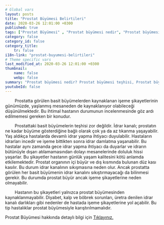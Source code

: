 ```yaml
---
# Global vars
layout: posts
title: "Prostat Büyümesi Belirtileri"
date: 2020-03-26 12:01:00 +0300
published: true
tags: ["Prostat Büyümesi" , "Prostat büyümesi nedir", "Prostat büyümesi teşhisi", " Prostat büyümesi belirtileri", "Prostat büyümesi tedavisi", "Prostat büyümesi Ameliyatı", "Prostat büyümesi ameliyatı ne zaman olunur", " Prostat büyümesi ilaç tedavisi", "Prostat büyümesi şikayetleri", "Prostat neden büyür", "Prostat büyümesi kansere dönüşür mü", "prostat büyümesi açık ameliyatı" , "prostat büyümesi kapalı ameliyatı"]
category: false
category_id: false
category_title:
    tr: false
i18n-link: "prostat-buyumesi-belirtileri"
# Theme specific vars
last_modified_at: 2020-03-26 12:01:00 +0300
thumbnail:
    name: false
    webp: false
summary: "Prostat büyümesi nedir? Prostat büyümesi teşhisi, Prostat büyümesi belirtileri, Prostat büyümesi tedavisi, Prostat büyümesi Ameliyatı, Prostat büyümesi ameliyatı ne zaman olunur? Prostat büyümesi ilaç tedavisi, Prostat büyümesi şikayetleri, Prostat neden büyür? , Prostat büyümesi kansere dönüşür mü? , Prostat büyümesi açık ameliyatı , Prostat büyümesi kapalı ameliyatı "
youtubeId: false
---
```


&nbsp;&nbsp;&nbsp;&nbsp;&nbsp;&nbsp;&nbsp;&nbsp;Prostatta görülen basit büyümelerden kaynaklanan işeme şikayetlerinin günümüzde, yaşlanmış mesaneden de kaynaklanıyor olabileceği düşünülmektedir. Bu ihtimal hastanın durumunun incelenmesinde göz ardı edilmemesi gereken bir konudur.

&nbsp;&nbsp;&nbsp;&nbsp;&nbsp;&nbsp;&nbsp;&nbsp;Prostattaki basit büyümelerin teşhisi zor değildir. İdrar kanalı; prostatın ne kadar büyüme gösterdiğine bağlı olarak çok ya da az tıkanma yaşayabilir. Yaş aldıkça hastalarda devamlı idrar yapma ihtiyacı duyulabilir. Hastaların idrarları incedir ve işeme bittikten sonra idrar damlatma yaşanabilir. Bu hastalar aynı zamanda gece idrar yapma ihtiyacı da duyarlar ve idrarın bütünüyle dışarı atılamamasından dolayı mesanelerinde doluluk hissi yaşarlar. Bu şikayetler hastanın günlük yaşam kalitesini kötü anlamda etkilemektedir. Prostat organının içi büyür ve dış kısmında bulunan düz kası kasılır. Bu durum idrar kanalının sıkışmasına neden olur. Ancak prostatta görülen her basit büyümenin idrar kanalını sıkıştırmayacağı da bilinmesi gerekir. Bu durumda prostat büyür ancak işeme şikayetlerine neden olmayabilir.

&nbsp;&nbsp;&nbsp;&nbsp;&nbsp;&nbsp;&nbsp;&nbsp;Hastanın bu şikayetleri yalnızca prostat büyümesinden kaynaklanmayabilir. Diyabet, kalp ve böbrek sorunları, üretra denilen idrar kanalı darlıkları gibi nedenler de hastada işeme şikayetlerine yol açabilir. Bu tip hastalıklar prostat büyümesiyle karıştırılmamalıdır.    

Prostat Büyümesi hakkında detaylı bilgi için [Tıklayınız.](https://www.onoluroloji.com/prostat-buyumesi)
